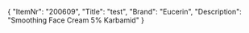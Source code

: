 {
  "ItemNr": "200609",
  "Title": "test",
  "Brand": "Eucerin",
  "Description": "Smoothing Face Cream 5% Karbamid"
}